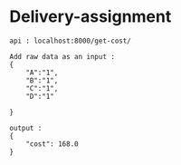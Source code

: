 # Delivery-assignment

``` 
api : localhost:8000/get-cost/
```
```
Add raw data as an input :
{
	"A":"1",
	"B":"1",
	"C":"1",
	"D":"1"

}
```
```
output : 
{
    "cost": 168.0
}
```
